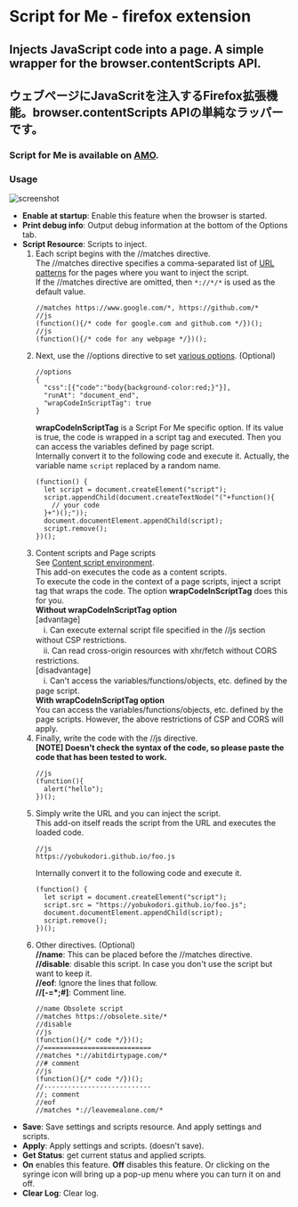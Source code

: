# Script for Me - firefox extension
## Injects JavaScript code into a page. A simple wrapper for the browser.contentScripts API.
## ウェブページにJavaScritを注入するFirefox拡張機能。browser.contentScripts APIの単純なラッパーです。
### Script for Me is available on [AMO](https://addons.mozilla.org/firefox/addon/script-for-me/).
### Usage
![screenshot](https://yobukodori.github.io/freedom/image/script-for-me-screenshot.jpg)
- **Enable at startup**: Enable this feature when the browser is started.  
- **Print debug info**:  Output debug information at the bottom of the Options tab.  
- **Script Resource**: Scripts to inject.    
  1. Each script begins with the //matches directive.  
The //matches directive specifies a comma-separated list of [URL patterns](https://developer.mozilla.org/docs/Mozilla/Add-ons/WebExtensions/Match_patterns) for the pages where you want to inject the script.  
If the //matches directive are omitted, then ` *://*/* ` is used as the default value.
        ```
        //matches https://www.google.com/*, https://github.com/*
        //js
        (function(){/* code for google.com and github.com */})();
        //js
        (function(){/* code for any webpage */})();
        
        ```
  1. Next, use the //options directive to set [various options](https://developer.mozilla.org/docs/Mozilla/Add-ons/WebExtensions/API/contentScripts/register). (Optional)  
        ```
        //options  
        {  
          "css":[{"code":"body{background-color:red;}"}],
          "runAt": "document_end",  
          "wrapCodeInScriptTag": true
        }
        ```
        **wrapCodeInScriptTag** is a Script For Me specific option. If its value is true, the code is wrapped in a script tag and executed. Then you can access the variables defined by page script.  
Internally convert it to the following code and execute it. Actually, the variable name ` script ` replaced by a random name.  
        ```
        (function() {  
          let script = document.createElement("script");  
          script.appendChild(document.createTextNode("("+function(){  
            // your code  
          }+")();"));  
          document.documentElement.appendChild(script);  
          script.remove();  
        })();  
        ```
  1. Content scripts and Page scripts  
  See [Content script environment](https://developer.mozilla.org/docs/Mozilla/Add-ons/WebExtensions/Content_scripts#Content_script_environment).  
  This add-on executes the code as a content scripts.  
  To execute the code in the context of a page scripts, inject a script tag that wraps the code. The option **wrapCodeInScriptTag** does this for you.  
  **Without wrapCodeInScriptTag option**  
    [advantage]  
    　i. Can execute external script file specified in the //js section without CSP restrictions.  
    　ii. Can read cross-origin resources with xhr/fetch without CORS restrictions.  
    [disadvantage]  
    　i. Can't access the variables/functions/objects, etc. defined by the page script.   
  **With wrapCodeInScriptTag option**  
  You can access the variables/functions/objects, etc. defined by the page scripts. However, the above restrictions of CSP and CORS will apply.  
  1. Finally, write the code with the //js directive.  
  **[NOTE] Doesn't check the syntax of the code, so please paste the code that has been tested to work.**  
        ```
        //js  
        (function(){
          alert("hello");
        })();
        ```
  1. Simply write the URL and you can inject the script.  
  This add-on itself reads the script from the URL and executes the loaded code.  
        ```
        //js  
        https://yobukodori.github.io/foo.js  
        ```
        Internally convert it to the following code and execute it.  
        ```
        (function() {  
          let script = document.createElement("script");  
          script.src = "https://yobukodori.github.io/foo.js";  
          document.documentElement.appendChild(script);  
          script.remove();  
        })();  
        ```
  1. Other directives. (Optional)  
  **//name**: This can be placed before the //matches directive.  
  **//disable**: disable this script. In case you don't use the script but want to keep it.  
  **//eof**: Ignore the lines that follow.    
  **//[-=*;#]**: Comment line.    
        ```
        //name Obsolete script  
        //matches https://obsolete.site/*
        //disable
        //js  
        (function(){/* code */})();  
        //===========================
        //matches *://abitdirtypage.com/*  
        //# comment
        //js  
        (function(){/* code */})();  
        //---------------------------  
        //; comment  
        //eof  
        //matches *://leavemealone.com/*  
        ```
- **Save**: Save settings and scripts resource. And apply settings and scripts.
- **Apply**: Apply settings and scripts. (doesn't save).
- **Get Status**: get current status and applied scripts.
- **On** enables this feature. **Off** disables this feature. Or clicking on the syringe icon will bring up a pop-up menu where you can turn it on and off. 
- **Clear Log**: Clear log.
